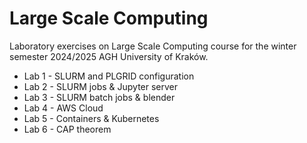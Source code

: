 # Large Scale Computing
Laboratory exercises on Large Scale Computing course for the winter semester 2024/2025 AGH University of Kraków.

* Lab 1 - SLURM and PLGRID configuration
* Lab 2 - SLURM jobs & Jupyter server
* Lab 3 - SLURM batch jobs & blender
* Lab 4 - AWS Cloud 
* Lab 5 - Containers & Kubernetes
* Lab 6 - CAP theorem